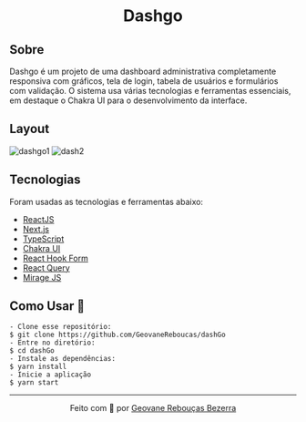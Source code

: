 <h1 align='center'>Dashgo</h1>

## Sobre

Dashgo é um projeto de uma dashboard administrativa completamente responsiva com gráficos, tela de login, tabela de usuários e formulários com validação. O sistema usa várias tecnologias e ferramentas essenciais, em destaque o Chakra UI para o desenvolvimento da interface.

## Layout

![dashgo1](https://user-images.githubusercontent.com/87788683/189507214-c228ad4a-454f-447e-8156-7e1432e97986.png)
![dash2](https://user-images.githubusercontent.com/87788683/189507215-30416c48-9e05-473d-9b6d-db7ca2d310e0.png)

## Tecnologias

Foram usadas as tecnologias e ferramentas abaixo:

- [ReactJS](https://reactjs.org/)
- [Next.js](https://nextjs.org/)
- [TypeScript](https://www.typescriptlang.org/)
- [Chakra UI](https://chakra-ui.com/)
- [React Hook Form](https://react-hook-form.com/)
- [React Query](https://react-query.tanstack.com/)
- [Mirage JS](https://miragejs.com/)

## Como Usar 🤔

   ```
   - Clone esse repositório:
   $ git clone https://github.com/GeovaneReboucas/dashGo
   - Entre no diretório:
   $ cd dashGo
   - Instale as dependências:
   $ yarn install
   - Inicie a aplicação
   $ yarn start
   
   ```  
   
<hr/>

<p align="center">
  Feito com 💙 por <a href="https://github.com/GeovaneReboucas">Geovane Rebouças Bezerra</a>
</p>
